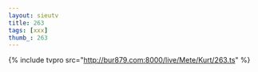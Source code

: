 ```yaml
--- 
layout: sieutv
title: 263
tags: [xxx]
thumb_: 263
---
```

{% include tvpro src="http://bur879.com:8000/live/Mete/Kurt/263.ts" %} 
